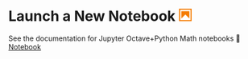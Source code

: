 # Launch a New Notebook <img src="docs/Images/notebook.png" alt="drawing" width="25"/>
See the documentation for Jupyter Octave+Python Math notebooks :link: [Notebook](docs/Studies/Services/JupyterOctavePythonMath/Notebook/Launch_Notebook.md) 